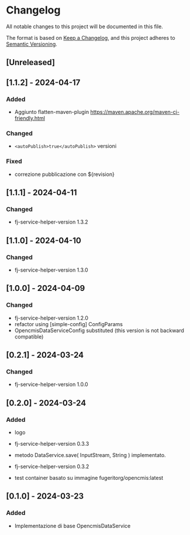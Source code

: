 # Changelog

All notable changes to this project will be documented in this file.

The format is based on [Keep a Changelog](https://keepachangelog.com/en/1.1.0/),
and this project adheres to [Semantic Versioning](https://semver.org/spec/v2.0.0.html).

## [Unreleased]

## [1.1.2] - 2024-04-17

### Added

- Aggiunto flatten-maven-plugin <https://maven.apache.org/maven-ci-friendly.html>

### Changed

- `<autoPublish>true</autoPublish>`  versioni

### Fixed

- correzione pubblicazione con ${revision}

## [1.1.1] - 2024-04-11

### Changed

- fj-service-helper-version 1.3.2

## [1.1.0] - 2024-04-10

### Changed

- fj-service-helper-version 1.3.0

## [1.0.0] - 2024-04-09

### Changed

- fj-service-helper-version 1.2.0
- refactor using [simple-config] ConfigParams
- OpencmisDataServiceConfig substituted (this version is not backward compatible)

## [0.2.1] - 2024-03-24

### Changed

- fj-service-helper-version 1.0.0

## [0.2.0] - 2024-03-24

### Added

- logo

- fj-service-helper-version 0.3.3

- metodo DataService.save( InputStream, String ) implementato.
- fj-service-helper-version 0.3.2
- test container basato su immagine fugeritorg/opencmis:latest

## [0.1.0] - 2024-03-23

### Added

- Implementazione di base OpencmisDataService
